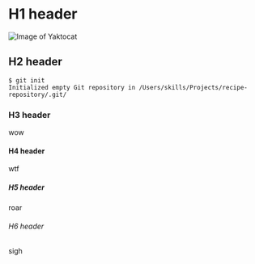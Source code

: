 # H1 header

![Image of Yaktocat](https://octodex.github.com/images/yaktocat.png)

## H2 header

```
$ git init
Initialized empty Git repository in /Users/skills/Projects/recipe-repository/.git/
```

### H3 header

wow

#### H4 header

wtf

##### H5 header

roar

###### H6 header

sigh
